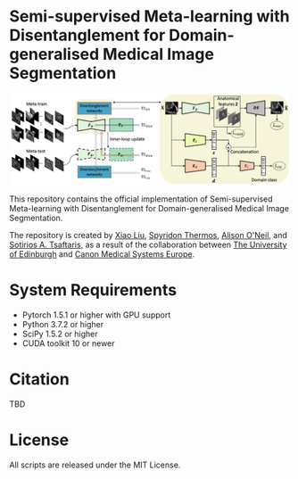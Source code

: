 # Semi-supervised Meta-learning with Disentanglement for Domain-generalised Medical Image Segmentation
![model](figure/model.png)

This repository contains the official implementation of Semi-supervised Meta-learning with Disentanglement for Domain-generalised Medical Image Segmentation.

The repository is created by [Xiao Liu](https://github.com/xxxliu95), [Spyridon Thermos](https://github.com/spthermo), [Alison O'Neil](https://www.eng.ed.ac.uk/about/people/dr-alison-oneil), and [Sotirios A. Tsaftaris](https://www.eng.ed.ac.uk/about/people/dr-sotirios-tsaftaris), as a result of the collaboration between [The University of Edinburgh](https://www.eng.ed.ac.uk/) and [Canon Medical Systems Europe](https://eu.medical.canon/).

# System Requirements
* Pytorch 1.5.1 or higher with GPU support
* Python 3.7.2 or higher
* SciPy 1.5.2 or higher
* CUDA toolkit 10 or newer

# Citation
TBD


# License
All scripts are released under the MIT License.
